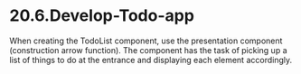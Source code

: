# 20.6.Develop-Todo-app
When creating the TodoList component, use the presentation component (construction arrow function). The component has the task of picking up a list of things to do at the entrance and displaying each element accordingly.
